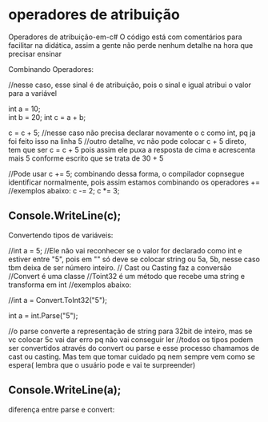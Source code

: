 # operadores de atribuição
Operadores de atribuição-em-c#
O código está com comentários para facilitar na didática, assim a gente não perde nenhum detalhe na hora que precisar ensinar 
 

Combinando Operadores:

//nesse caso, esse sinal é de atribuição, pois o sinal e igual atribui o valor para a variável

int a = 10;   
int b = 20;
int c = a + b;

c = c + 5;  //nesse caso não precisa declarar novamente o c como int, pq ja foi feito isso na linha 5
//outro detalhe, vc não pode colocar c + 5 direto, tem que ser c = c + 5 pois assim ele puxa a resposta de cima e acrescenta mais 5 conforme escrito que se trata de 30 + 5

//Pode usar c += 5; combinando dessa forma, o compilador copnsegue identificar normalmente, pois assim estamos combinando os operadores +=
//exemplos abaixo:
c -= 2;
c *= 3;

Console.WriteLine(c);           
-------------------------------------------------------------------
Convertendo tipos de variáveis:

//int a = 5;  //Ele não vai reconhecer se o valor for declarado como int e estiver entre "5", pois em "" só deve se colocar string ou 5a, 5b, nesse caso tbm deixa de ser número inteiro.
// Cast ou Casting faz a conversão
//Convert é uma classe
//Toint32 é um método que recebe uma string e transforma em int
//exemplos abaixo:

//int a = Convert.ToInt32("5");

int a = int.Parse("5"); 

//o parse converte a representação de string para 32bit de inteiro, mas se vc colocar 5c vai dar erro pq não vai conseguir ler 
//todos os tipos podem ser convertidos através do convert ou parse e esse processo chamamos de cast ou casting. Mas tem que tomar cuidado pq nem sempre vem como se espera( lembra que o usuário pode e vai te surpreender)

Console.WriteLine(a);
-------------------------------------------------------------------------
diferença entre parse e convert:

